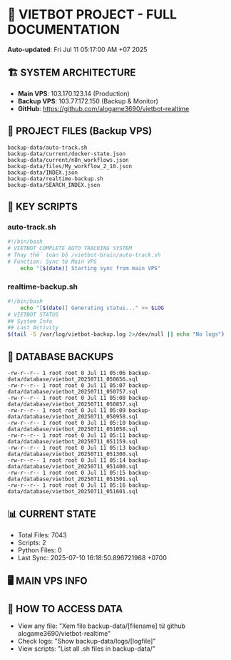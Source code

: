 # 🤖 VIETBOT PROJECT - FULL DOCUMENTATION
**Auto-updated**: Fri Jul 11 05:17:00 AM +07 2025

## 🏗️ SYSTEM ARCHITECTURE
- **Main VPS**: 103.170.123.14 (Production)
- **Backup VPS**: 103.77.172.150 (Backup & Monitor)
- **GitHub**: https://github.com/alogame3690/vietbot-realtime

## 📁 PROJECT FILES (Backup VPS)
```
backup-data/auto-track.sh
backup-data/current/docker-state.json
backup-data/current/n8n_workflows.json
backup-data/files/My_workflow_2_10.json
backup-data/INDEX.json
backup-data/realtime-backup.sh
backup-data/SEARCH_INDEX.json
```

## 🔧 KEY SCRIPTS
### auto-track.sh
```bash
#!/bin/bash
# VIETBOT COMPLETE AUTO TRACKING SYSTEM
# Thay thế toàn bộ /vietbot-brain/auto-track.sh
# Function: Sync từ Main VPS
    echo "[$(date)] Starting sync from main VPS"
```
### realtime-backup.sh
```bash
#!/bin/bash
    echo "[$(date)] Generating status..." >> $LOG
# VIETBOT STATUS
## System Info
## Last Activity
$(tail -5 /var/log/vietbot-backup.log 2>/dev/null || echo "No logs")
```

## 💾 DATABASE BACKUPS
```
-rw-r--r-- 1 root root 0 Jul 11 05:06 backup-data/database/vietbot_20250711_050656.sql
-rw-r--r-- 1 root root 0 Jul 11 05:07 backup-data/database/vietbot_20250711_050757.sql
-rw-r--r-- 1 root root 0 Jul 11 05:08 backup-data/database/vietbot_20250711_050857.sql
-rw-r--r-- 1 root root 0 Jul 11 05:09 backup-data/database/vietbot_20250711_050958.sql
-rw-r--r-- 1 root root 0 Jul 11 05:10 backup-data/database/vietbot_20250711_051058.sql
-rw-r--r-- 1 root root 0 Jul 11 05:11 backup-data/database/vietbot_20250711_051159.sql
-rw-r--r-- 1 root root 0 Jul 11 05:13 backup-data/database/vietbot_20250711_051300.sql
-rw-r--r-- 1 root root 0 Jul 11 05:14 backup-data/database/vietbot_20250711_051400.sql
-rw-r--r-- 1 root root 0 Jul 11 05:15 backup-data/database/vietbot_20250711_051501.sql
-rw-r--r-- 1 root root 0 Jul 11 05:16 backup-data/database/vietbot_20250711_051601.sql
```

## 📊 CURRENT STATE
- Total Files: 7043
- Scripts: 2
- Python Files: 0
- Last Sync: 2025-07-10 16:18:50.896721968 +0700

## 🖥️ MAIN VPS INFO


## 🚨 HOW TO ACCESS DATA
- View any file: "Xem file backup-data/[filename] từ github alogame3690/vietbot-realtime"
- Check logs: "Show backup-data/logs/[logfile]"
- View scripts: "List all .sh files in backup-data/"
